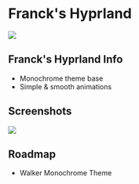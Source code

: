 
# Franck's Hyprland


![](https://i.imgur.com/wygJ7Mq.png)


## Franck's Hyprland Info

- Monochrome theme base
- Simple & smooth animations


## Screenshots

![](https://i.imgur.com/YRww73p.png)


## Roadmap

- Walker Monochrome Theme

